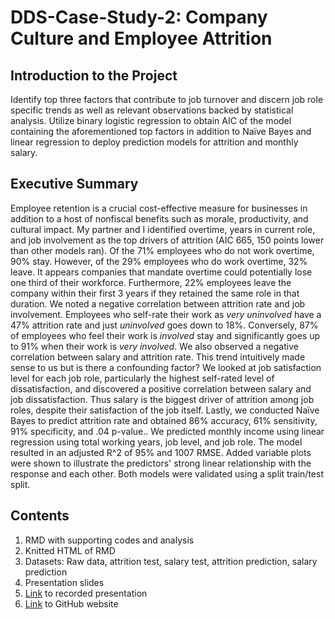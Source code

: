 # DDS-Case-Study-2: Company Culture and Employee Attrition 

## Introduction to the Project
Identify top three factors that contribute to job turnover and discern job role specific trends as well as relevant observations backed by statistical analysis. Utilize binary logistic regression to obtain AIC of the model containing the aforementioned top factors in addition to Naïve Bayes and linear regression to deploy prediction models for attrition and monthly salary.

## Executive Summary
Employee retention is a crucial cost-effective measure for businesses in addition to a host of nonfiscal benefits such as morale, productivity, and cultural impact. My partner and I identified overtime, years in current role, and job involvement as the top drivers of attrition (AIC 665, 150 points lower than other models ran). Of the 71% employees who do not work overtime, 90% stay. However, of the 29% employees who do work overtime, 32% leave. It appears companies that mandate overtime could potentially lose one third of their workforce. Furthermore, 22% employees leave the company within their first 3 years if they retained the same role in that duration. We noted a negative correlation between attrition rate and job involvement. Employees who self-rate their work as *very uninvolved* have a 47% attrition rate and just *uninvolved* goes down to 18%. Conversely, 87% of employees who feel their work is *involved* stay and significantly goes up to 91% when their work is *very involved*. We also observed a negative correlation between salary and attrition rate. This trend intuitively made sense to us but is there a confounding factor? We looked at job satisfaction level for each job role, particularly the highest self-rated level of dissatisfaction, and discovered a positive correlation between salary and job dissatisfaction. Thus salary is the biggest driver of attrition among job roles, despite their satisfaction of the job itself. Lastly, we conducted Naïve Bayes to predict attrition rate and obtained 86% accuracy, 61% sensitivity, 91% specificity, and .04 p-value.. We predicted monthly income using linear regression using total working years, job level, and job role. The model resulted in an adjusted R^2 of 95% and 1007 RMSE. Added variable plots were shown to illustrate the predictors' strong linear relationship with the response and each other. Both models were validated using a split train/test split.

## Contents
1. RMD with supporting codes and analysis
2. Knitted HTML of RMD
3. Datasets: Raw data, attrition test, salary test, attrition prediction, salary prediction
4. Presentation slides
5. [Link](https://smu.zoom.us/rec/play/g8rvMppOoDlz6wd68edFJ3d3KKcOpzB2oUVZTa65NleSaWX0Bg17VPd_GoRrGq1zKjWo6wvvh2_GvjGS.mSQlFoOsMm_04Lto) to recorded presentation
6. [Link](https://lam-hien.github.io/) to GitHub website
